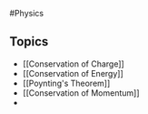 #Physics 
## Topics
* [[Conservation of Charge]]
* [[Conservation of Energy]]
* [[Poynting's Theorem]]
* [[Conservation of Momentum]]
* 